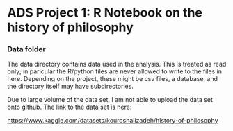 # ADS Project 1: R Notebook on the history of philosophy

### Data folder

The data directory contains data used in the analysis. This is treated as read only; in paricular the R/python files are never allowed to write to the files in here. Depending on the project, these might be csv files, a database, and the directory itself may have subdirectories.

Due to large volume of the data set, I am not able to upload the data set onto github. The link to the data set is here:

<https://www.kaggle.com/datasets/kouroshalizadeh/history-of-philosophy>
